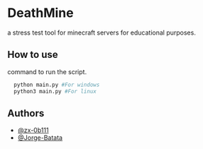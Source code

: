 
# DeathMine

a stress test tool for minecraft servers for educational purposes.


## How to use

command to run the script.

```bash
  python main.py #For windows
  python3 main.py #For linux
```
    
## Authors

- [@zx-0b111](https://github.com/zx-0b111)
- [@Jorge-Batata](https://github.com/Jorge-Batata)

